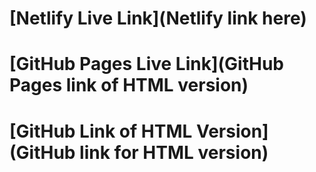 # [Netlify Live Link](Netlify link here)
# [GitHub Pages Live Link](GitHub Pages link of HTML version)
# [GitHub Link of HTML Version](GitHub link for HTML version)


